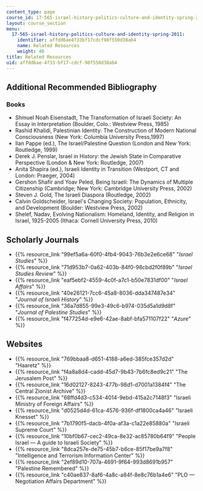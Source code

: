 ```yaml
---
content_type: page
course_id: 17-565-israel-history-politics-culture-and-identity-spring-2011
layout: course_section
menu:
  17-565-israel-history-politics-culture-and-identity-spring-2011:
    identifier: affdd6ae4f33bf17cdcf98f550d38ab4
    name: Related Resources
    weight: 40
title: Related Resources
uid: affdd6ae-4f33-bf17-cdcf-98f550d38ab4
---
```


Additional Recommended Bibliography
-----------------------------------

### Books

*   Shmuel Noah Eisenstadt, The Transformation of Israeli Society: An Essay in Interpretation (Boulder, Colo.: Westview Press, 1985)
*   Rashid Khalidi, Palestinian Identity: The Construction of Modern National Consciousness (New York: Columbia University Press,1997)
*   Ilan Pappe (ed.), The Israel/Palestine Question (London and New York: Routledge, 1999)
*   Derek J. Penslar, Israel in History: the Jewish State in Comparative Perspective (London & New York: Routledge, 2007)
*   Anita Shapira (ed.), Israeli Identity in Transition (Westport, CT and London: Praeger, 2004)
*   Gershon Shafir and Yoav Peled, Being Israeli: The Dynamics of Multiple Citizenship (Cambridge; New York: Cambridge University Press, 2002)
*   Steven J. Gold, The Israeli Diaspora (Routledge, 2002)
*   Calvin Goldscheider, Israel's Changing Society: Population, Ethnicity, and Development (Boulder: Westview Press, 2002)
*   Shelef, Nadav, Evolving Nationalism: Homeland, Identity, and Religion in Israel, 1925-2005 (Ithaca: Cornell University Press, 2010)

Scholarly Journals
------------------

*   {{% resource_link "99ef5a6a-60f0-4fb4-9043-76b3e2e6ce68" "_Israel Studies_" %}}
*   {{% resource_link "71d953b7-0a62-403b-84f0-98cbd2f0f89b" "_Israel Studies Review_" %}}
*   {{% resource_link "eaf5ebf2-4559-4c0f-a7c1-b50e7831df00" "_Israel Affairs_" %}}
*   {{% resource_link "40e26121-7cc6-45a8-8036-dda347487e34" "_Journal of Israeli History_" %}}
*   {{% resource_link "36a7d855-99e3-49c6-b974-035d5a1d9d8f" "_Journal of Palestine Studies_" %}}
*   {{% resource_link "f477254d-e9e6-42ae-8abf-bfa571107f22" "_Azure_" %}}

Websites
--------

*   {{% resource_link "769bbaa8-d651-4188-a6ed-385fce357d2d" "Haaretz" %}}
*   {{% resource_link "f4a8a8d4-cadd-45d7-9b43-7b6fc8ed9c21" "The Jerusalem Post" %}}
*   {{% resource_link "16d02127-8243-477b-98d1-d7001a1384f4" "The Central Zionist Archive" %}}
*   {{% resource_link "68ffd4d3-c534-4014-9ebd-415a2c7148f3" "Israeli Ministry of Foreign Affairs" %}}
*   {{% resource_link "d0525d4d-61ca-4576-936f-df1800ca4a46" "Israeli Knesset" %}}
*   {{% resource_link "7b1790f5-dacb-4f0a-af3a-c1a22e85880a" "Israeli Supreme Court" %}}
*   {{% resource_link "10bf0b67-cec2-49ca-8e32-ac85780b64f9" "People Israel — A guide to Israeli Society" %}}
*   {{% resource_link "8dca257e-de75-45b7-b6ce-85f17be9a7f8" "Intelligence and Terrorism Information Center" %}}
*   {{% resource_link "2ef89d10-707a-4691-9f64-993d8691b957" "Palestine Remembered" %}}
*   {{% resource_link "c40ae837-8af6-4a8c-a84f-8e8c76b1a4e6" "PLO — Negotiation Affairs Department" %}}
